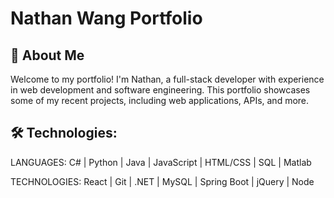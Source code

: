 # Nathan Wang Portfolio

## 🚀 About Me
Welcome to my portfolio! I'm Nathan, a full-stack developer with experience in web development and software engineering. This portfolio showcases some of my recent projects, including web applications, APIs, and more.

## 🛠 Technologies:
LANGUAGES: C# | Python | Java | JavaScript | HTML/CSS | SQL | Matlab

TECHNOLOGIES: React | Git | .NET | MySQL | Spring Boot | jQuery | Node

